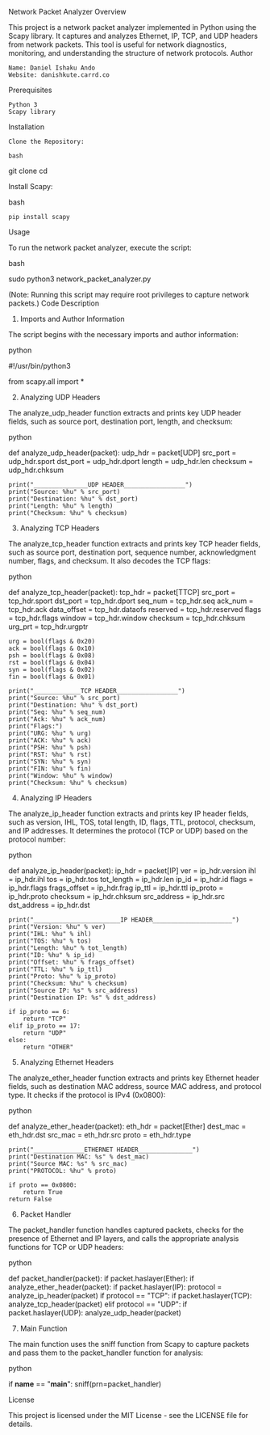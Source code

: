 Network Packet Analyzer
Overview

This project is a network packet analyzer implemented in Python using the Scapy library. It captures and analyzes Ethernet, IP, TCP, and UDP headers from network packets. This tool is useful for network diagnostics, monitoring, and understanding the structure of network protocols.
Author

    Name: Daniel Ishaku Ando
    Website: danishkute.carrd.co

Prerequisites

    Python 3
    Scapy library

Installation

    Clone the Repository:

    bash

git clone <repository-url>
cd <repository-directory>

Install Scapy:

bash

    pip install scapy

Usage

To run the network packet analyzer, execute the script:

bash

sudo python3 network_packet_analyzer.py

(Note: Running this script may require root privileges to capture network packets.)
Code Description
1. Imports and Author Information

The script begins with the necessary imports and author information:

python

#!/usr/bin/python3

from scapy.all import *

2. Analyzing UDP Headers

The analyze_udp_header function extracts and prints key UDP header fields, such as source port, destination port, length, and checksum:

python

def analyze_udp_header(packet):
    udp_hdr = packet[UDP]
    src_port = udp_hdr.sport
    dst_port = udp_hdr.dport
    length = udp_hdr.len
    checksum = udp_hdr.chksum

    print("_______________UDP HEADER_________________")
    print("Source: %hu" % src_port)
    print("Destination: %hu" % dst_port)
    print("Length: %hu" % length)
    print("Checksum: %hu" % checksum)

3. Analyzing TCP Headers

The analyze_tcp_header function extracts and prints key TCP header fields, such as source port, destination port, sequence number, acknowledgment number, flags, and checksum. It also decodes the TCP flags:

python

def analyze_tcp_header(packet):
    tcp_hdr = packet[TTCP]
    src_port = tcp_hdr.sport
    dst_port = tcp_hdr.dport
    seq_num = tcp_hdr.seq
    ack_num = tcp_hdr.ack
    data_offset = tcp_hdr.dataofs
    reserved = tcp_hdr.reserved
    flags = tcp_hdr.flags
    window = tcp_hdr.window
    checksum = tcp_hdr.chksum
    urg_prt = tcp_hdr.urgptr

    urg = bool(flags & 0x20)
    ack = bool(flags & 0x10)
    psh = bool(flags & 0x08)
    rst = bool(flags & 0x04)
    syn = bool(flags & 0x02)
    fin = bool(flags & 0x01)

    print("_____________TCP HEADER_________________")
    print("Source: %hu" % src_port)
    print("Destination: %hu" % dst_port)
    print("Seq: %hu" % seq_num)
    print("Ack: %hu" % ack_num)
    print("Flags:")
    print("URG: %hu" % urg)
    print("ACK: %hu" % ack)
    print("PSH: %hu" % psh)
    print("RST: %hu" % rst)
    print("SYN: %hu" % syn)
    print("FIN: %hu" % fin)
    print("Window: %hu" % window)
    print("Checksum: %hu" % checksum)

4. Analyzing IP Headers

The analyze_ip_header function extracts and prints key IP header fields, such as version, IHL, TOS, total length, ID, flags, TTL, protocol, checksum, and IP addresses. It determines the protocol (TCP or UDP) based on the protocol number:

python

def analyze_ip_header(packet):
    ip_hdr = packet[IP]
    ver = ip_hdr.version
    ihl = ip_hdr.ihl
    tos = ip_hdr.tos
    tot_length = ip_hdr.len
    ip_id = ip_hdr.id
    flags = ip_hdr.flags
    frags_offset = ip_hdr.frag
    ip_ttl = ip_hdr.ttl
    ip_proto = ip_hdr.proto
    checksum = ip_hdr.chksum
    src_address = ip_hdr.src
    dst_address = ip_hdr.dst

    print("________________________IP HEADER______________________")
    print("Version: %hu" % ver)
    print("IHL: %hu" % ihl)
    print("TOS: %hu" % tos)
    print("Length: %hu" % tot_length)
    print("ID: %hu" % ip_id)
    print("Offset: %hu" % frags_offset)
    print("TTL: %hu" % ip_ttl)
    print("Proto: %hu" % ip_proto)
    print("Checksum: %hu" % checksum)
    print("Source IP: %s" % src_address)
    print("Destination IP: %s" % dst_address)

    if ip_proto == 6:
        return "TCP"
    elif ip_proto == 17:
        return "UDP"
    else:
        return "OTHER"

5. Analyzing Ethernet Headers

The analyze_ether_header function extracts and prints key Ethernet header fields, such as destination MAC address, source MAC address, and protocol type. It checks if the protocol is IPv4 (0x0800):

python

def analyze_ether_header(packet):
    eth_hdr = packet[Ether]
    dest_mac = eth_hdr.dst
    src_mac = eth_hdr.src
    proto = eth_hdr.type

    print("______________ETHERNET HEADER_______________")
    print("Destination MAC: %s" % dest_mac)
    print("Source MAC: %s" % src_mac)
    print("PROTOCOL: %hu" % proto)

    if proto == 0x0800:
        return True
    return False

6. Packet Handler

The packet_handler function handles captured packets, checks for the presence of Ethernet and IP layers, and calls the appropriate analysis functions for TCP or UDP headers:

python

def packet_handler(packet):
    if packet.haslayer(Ether):
        if analyze_ether_header(packet):
            if packet.haslayer(IP):
                protocol = analyze_ip_header(packet)
                if protocol == "TCP":
                    if packet.haslayer(TCP):
                        analyze_tcp_header(packet)
                elif protocol == "UDP":
                    if packet.haslayer(UDP):
                        analyze_udp_header(packet)

7. Main Function

The main function uses the sniff function from Scapy to capture packets and pass them to the packet_handler function for analysis:

python

if __name__ == "__main__":
    sniff(prn=packet_handler)

License

This project is licensed under the MIT License - see the LICENSE file for details.
